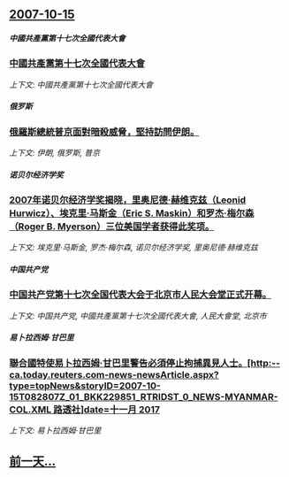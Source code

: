 ## [2007-10-15](/news/2007/10/15/index.md)

##### 中國共產黨第十七次全國代表大會
### [ 中國共產黨第十七次全國代表大會](/news/2007/10/15/中國共產黨第十七次全國代表大會.md)
_上下文: 中國共產黨第十七次全國代表大會_

##### 俄罗斯
### [俄羅斯總統普京面對暗殺威脅，堅持訪問伊朗。](/news/2007/10/15/俄羅斯總統普京面對暗殺威脅-堅持訪問伊朗.md)
_上下文: 伊朗, 俄罗斯, 普京_

##### 诺贝尔经济学奖
### [2007年诺贝尔经济学奖揭晓，里奥尼德·赫维克兹（Leonid Hurwicz）、埃克里·马斯金（Eric S. Maskin）和罗杰·梅尔森（Roger B. Myerson）三位美国学者获得此奖项。](/news/2007/10/15/2007年诺贝尔经济学奖揭晓-里奥尼德-赫维克兹-Leonid-Hurwicz-埃克里-马斯金-Eric-S-Mas.md)
_上下文: 埃克里·马斯金, 罗杰·梅尔森, 诺贝尔经济学奖, 里奥尼德·赫维克兹_

##### 中国共产党
### [中国共产党第十七次全国代表大会于北京市人民大会堂正式开幕。 ](/news/2007/10/15/中国共产党第十七次全国代表大会于北京市人民大会堂正式开幕.md)
_上下文: 中国共产党, 中國共產黨第十七次全國代表大會, 人民大會堂, 北京市_

##### 易卜拉西姆·甘巴里
### [聯合國特使易卜拉西姆·甘巴里警告必須停止拘捕異見人士。[http:--ca.today.reuters.com-news-newsArticle.aspx?type=topNews&storyID=2007-10-15T082807Z_01_BKK229851_RTRIDST_0_NEWS-MYANMAR-COL.XML 路透社]date=十一月 2017 ](/news/2007/10/15/聯合國特使易卜拉西姆-甘巴里警告必須停止拘捕異見人士-http-catodayreuterscom-news.md)
_上下文: 易卜拉西姆·甘巴里_

## [前一天...](/news/2007/10/14/index.md)

